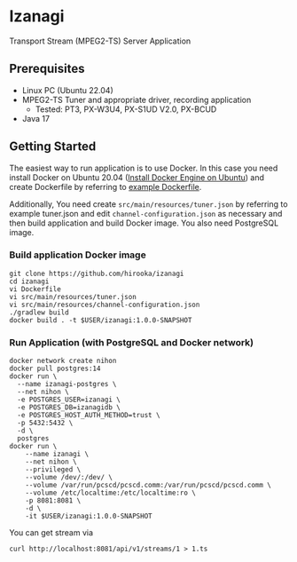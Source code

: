 # Izanagi

Transport Stream (MPEG2-TS) Server Application

## Prerequisites

- Linux PC (Ubuntu 22.04)
- MPEG2-TS Tuner and appropriate driver, recording application
  - Tested: PT3, PX-W3U4, PX-S1UD V2.0, PX-BCUD
- Java 17

## Getting Started

The easiest way to run application is to use Docker. In this case you need install Docker on Ubuntu 20.04 ([Install Docker Engine on Ubuntu](https://docs.docker.com/engine/install/ubuntu/)) and create Dockerfile by referring to [example Dockerfile](Dockerfile.example).

Additionally, You need create `src/main/resources/tuner.json` by referring to example tuner.json and edit `channel-configuration.json` as necessary and then build application and build Docker image. You also need PostgreSQL image.

### Build application Docker image

```
git clone https://github.com/hirooka/izanagi
cd izanagi
vi Dockerfile
vi src/main/resources/tuner.json
vi src/main/resources/channel-configuration.json
./gradlew build
docker build . -t $USER/izanagi:1.0.0-SNAPSHOT
```

### Run Application (with PostgreSQL and Docker network)
```
docker network create nihon
docker pull postgres:14
docker run \
  --name izanagi-postgres \
  --net nihon \
  -e POSTGRES_USER=izanagi \
  -e POSTGRES_DB=izanagidb \
  -e POSTGRES_HOST_AUTH_METHOD=trust \
  -p 5432:5432 \
  -d \
  postgres
docker run \
    --name izanagi \
    --net nihon \
    --privileged \
    --volume /dev/:/dev/ \
    --volume /var/run/pcscd/pcscd.comm:/var/run/pcscd/pcscd.comm \
    --volume /etc/localtime:/etc/localtime:ro \
    -p 8081:8081 \
    -d \
    -it $USER/izanagi:1.0.0-SNAPSHOT
```

You can get stream via 

```
curl http://localhost:8081/api/v1/streams/1 > 1.ts
```
